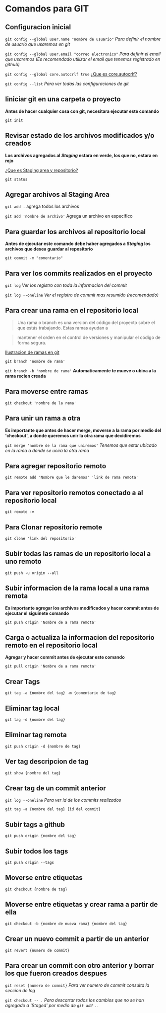# Comandos para GIT

## Configuracion inicial

`git config --global user.name "nombre de usuario"` _Para definir el nombre de usuario que usaremos en git_

`git config --global user.email "correo electronico"` _Para definir el email que usaremos (Es recomendado utilizar el email que tenemos registrado en github)_ 

`git config --global core.autocrlf true` [¿Que es core.autocrlf?](https://docs.github.com/es/get-started/getting-started-with-git/configuring-git-to-handle-line-endings#:~:text=El%20comando%20git%20config%20core,Toma%20un%20solo%20argumento.&text=En%20Windows%2C%20simplemente%20pase%20true%20a%20la%20configuraci%C3%B3n.)

`git config --list` _Para ver todas las configuraciones de git_ 

## Iiniciar git en una carpeta o proyecto

**Antes de hacer cualquier cosa con git, necesitara ejecutar este comando**

`git init`

## Revisar estado de los archivos modificados y/o creados

**Los archivos agregados al _Staging_ estara en verde, los que no, estara en rojo**

[¿Que es Staging area y repositorio?](https://platzi.com/clases/1557-git-github/19946-que-es-el-staging-y-los-repositorios-ciclo-basico-/)

`git status`

## Agregar archivos al Staging Area

`git add .` agrega todos los archivos

`git add 'nombre de archivo'` Agrega un archivo en especifico

## Para guardar los archivos al repositorio local

**Antes de ejecutar este comando debe haber agregados a _Staging_ los archivos que desea guardar al repositorio**

`git commit -m "comentario" `

## Para ver los commits realizados en el proyecto

`git log` _Ver los registro con toda la informacion del commit_

`git log --oneline` _Ver el registro de commit mas resumido (recomendado)_

## Para crear una rama en el repositorio local

> Una rama o branch es una versión del código del proyecto sobre el que estás trabajando. Estas ramas ayudan a

> mantener el orden en el control de versiones y manipular el código de forma segura.

[Ilustracion de ramas en git](https://static.platzi.com/media/user_upload/ramas-branch-en-git-7e72b407-90cc-4b90-8de1-738b155764eb.jpg)

`git branch 'nombre de rama'`

`git branch -b 'nombre de rama'` __Automaticamente te mueve o ubica a la rama recien creada__

## Para moverse entre ramas

`git checkout 'nombre de la rama'`

## Para unir un rama a otra

**Es importante que antes de hacer merge, moverse a la rama por medio del 'checkout', a  donde queremos unir la otra rama que decidiremos**

`git merge 'nombre de la rama que uniremos'` _Tenemos que estar ubicado en la rama a donde se unira la otra rama_


## Para agregar repositorio remoto 

`git remote add 'Nombre que le daremos' 'link de rama remota'`

## Para ver repositorio remotos conectado a al repositorio local

`git remote -v`

## Para Clonar repositorio remote

`git clone 'link del repositorio'`


## Subir todas las ramas de un repositorio local a uno remoto

`git push -u origin --all`

## Subir informacion de la rama local a una rama remota

**Es importante agregar los archivos modificados y hacer commit antes de ejecutar el siguinete comando**

`git push origin 'Nombre de a rama remota'`

## Carga o actualiza la informacion del repositorio remoto en el repositorio local 

**Agregar y hacer commit antes de ejecutar este comando**

`git pull origin 'Nombre de a rama remota'`

## Crear Tags

`git tag -a {nombre del tag} -m {comentario de tag}`

## Eliminar tag local 

`git tag -d {nombre del tag}`

## Eliminar tag remota 

`git push origin -d {nombre de tag}`

## Ver tag descripcion de tag

`git show {nombre del tag}`

## Crear tag de un commit anterior

`git log --oneline` _Para ver id de los commits realizados_

`git tag -a {nombre del tag} {id del commit}`

## Subir tags a github

`git push origin {nombre del tag}`

## Subir todos los tags

`git push origin --tags`

## Moverse entre etiquetas

`git checkout {nombre de tag}`

## Moverse entre etiquetas y crear rama a partir de ella

`git checkout -b {nombre de nueva rama} {nombre del tag}`

## Crear un nuevo commit a partir de un anterior

`git revert {numero de commit}`

## Para crear un commit con otro anterior y borrar los que fueron creados despues

`git reset {numero de commit}` _Para ver numero de commit consulta la seccion de log_

`git checkout -- .` _Para descartar todos los cambios que no se han agregado a 'Staged' por medio de `git add ..`_
